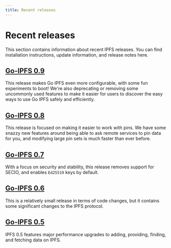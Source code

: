 ```yaml
---
title: Recent releases
---
```


# Recent releases

This section contains information about recent IPFS releases. You can find installation instructions, update information, and release notes here.

## [Go-IPFS 0.9](https://github.com/ipfs/go-ipfs/releases/tag/v0.9.0)

This release makes Go IPFS even more configurable, with some fun experiments to boot! We're also deprecating or removing some uncommonly used features to make it easier for users to discover the easy ways to use Go IPFS safely and efficiently.

## [Go-IPFS 0.8](https://github.com/ipfs/go-ipfs/releases/tag/v0.8.0)

This release is focused on making it easier to work with pins. We have some snazzy new features around being able to ask remote services to pin data for you, and modifying large pin sets is much faster than ever before.

## [Go-IPFS 0.7](https://github.com/ipfs/go-ipfs/releases/tag/v0.7.0)

With a focus on security and stability, this release removes support for SECIO, and enables `Ed25519` keys by default.

## [Go-IPFS 0.6](https://github.com/ipfs/go-ipfs/releases/tag/v0.6.0)

This is a relatively small release in terms of code changes, but it contains some significant changes to the IPFS protocol.

## [Go-IPFS 0.5](https://github.com/ipfs/go-ipfs/releases/tag/v0.5.0)

IPFS 0.5 features major performance upgrades to adding, providing, finding, and fetching data on IPFS.
